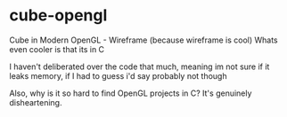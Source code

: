 # cube-opengl
Cube in Modern OpenGL - Wireframe (because wireframe is cool) Whats even cooler is that its in C

I haven't deliberated over the code that much, meaning im not sure if it leaks memory, if I had to guess i'd say probably not though

Also, why is it so hard to find OpenGL projects in C? It's genuinely disheartening.
